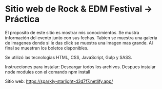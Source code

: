 # Sitio web de Rock & EDM Festival -> Práctica 
El proposito de este sitio es mostrar mis conocimientos. Se mustra información del evento junto con sus fechas. Tabien se muestra una galeria de imagenes donde si le das click se muestra una imagen mas grande. Al final se muestran los boletos disponibles.

Se utilizó las tecnologias HTML, CSS, JavaScript, Gulp y SASS.

Instrucciones para instalar:
Descargar todos los archivos.
Despues instalar node modules con el comando npm install


Sitio web: 
https://sparkly-starlight-d3d7f7.netlify.app/
